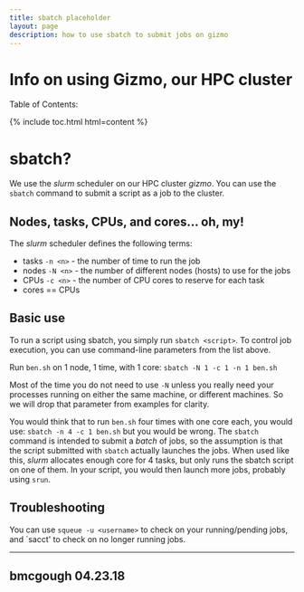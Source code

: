 ```yaml
---
title: sbatch placeholder
layout: page
description: how to use sbatch to submit jobs on gizmo
---
```

# Info on using Gizmo, our HPC cluster

Table of Contents:

{% include toc.html html=content %}

# sbatch?

We use the *slurm* scheduler on our HPC cluster _gizmo_. You can use the `sbatch` command to submit a script as a job to the cluster.

## Nodes, tasks, CPUs, and cores... oh, my!

The *slurm* scheduler defines the following terms:
 * tasks `-n <n>` - the number of time to run the job
 * nodes `-N <n>` - the number of different nodes (hosts) to use for the jobs
 * CPUs `-c <n>` - the number of CPU cores to reserve for each task
 * cores == CPUs

## Basic use

To run a script using sbatch, you simply run `sbatch <script>`. To control job execution, you can use command-line parameters from the list above.

Run `ben.sh` on 1 node, 1 time, with 1 core: `sbatch -N 1 -c 1 -n 1 ben.sh`

Most of the time you do not need to use `-N` unless you really need your processes running on either the same machine, or different machines. So we will drop that parameter from examples for clarity.

You would think that to run `ben.sh` four times with one core each, you would use: `sbatch -n 4 -c 1 ben.sh` but you would be wrong. The `sbatch` command is intended to submit a _batch_ of jobs, so the assumption is that the script submitted with `sbatch` actually launches the jobs. When used like this, *slurm* allocates enough core for 4 tasks, but only runs the sbatch script on one of them. In your script, you would then launch more jobs, probably using `srun`.

## Troubleshooting

You can use `squeue -u <username>` to check on your running/pending jobs, and `sacct' to check on no longer running jobs.

---
bmcgough 04.23.18
---
